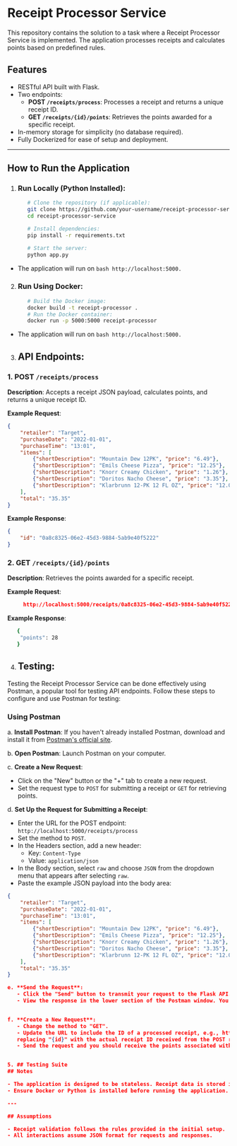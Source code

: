 # Receipt Processor Service

This repository contains the solution to a task where a Receipt Processor Service is implemented. The application processes receipts and calculates points based on predefined rules.

## Features

- RESTful API built with Flask.
- Two endpoints:
  - **POST `/receipts/process`**: Processes a receipt and returns a unique receipt ID.
  - **GET `/receipts/{id}/points`**: Retrieves the points awarded for a specific receipt.
- In-memory storage for simplicity (no database required).
- Fully Dockerized for ease of setup and deployment.

---

## How to Run the Application

1. ### Run Locally (Python Installed):

   ```bash
      # Clone the repository (if applicable):
      git clone https://github.com/your-username/receipt-processor-service.git
      cd receipt-processor-service

      # Install dependencies:
      pip install -r requirements.txt

      # Start the server:
      python app.py
   ```

- The application will run on ```bash http://localhost:5000. ```

2. ### Run Using Docker:
   ```bash
      # Build the Docker image:
      docker build -t receipt-processor .
      # Run the Docker container:
      docker run -p 5000:5000 receipt-processor
   ```

- The application will run on ```bash http://localhost:5000. ```

3. ## API Endpoints: 

### 1. POST `/receipts/process`

**Description**: Accepts a receipt JSON payload, calculates points, and returns a unique receipt ID.

**Example Request**:
```json
{
    "retailer": "Target",
    "purchaseDate": "2022-01-01",
    "purchaseTime": "13:01",
    "items": [
        {"shortDescription": "Mountain Dew 12PK", "price": "6.49"},
        {"shortDescription": "Emils Cheese Pizza", "price": "12.25"},
        {"shortDescription": "Knorr Creamy Chicken", "price": "1.26"},
        {"shortDescription": "Doritos Nacho Cheese", "price": "3.35"},
        {"shortDescription": "Klarbrunn 12-PK 12 FL OZ", "price": "12.00"}
    ],
    "total": "35.35"
}

```

**Example Response**:
```json
{
    "id": "0a8c8325-06e2-45d3-9884-5ab9e40f5222"
}
```
### 2. GET `/receipts/{id}/points`

**Description**: Retrieves the points awarded for a specific receipt.

**Example Request**:
```json
     http://localhost:5000/receipts/0a8c8325-06e2-45d3-9884-5ab9e40f5222/points 
```

**Example Response**:
```bash
   {
    "points": 28
   }
```

4. ## Testing: 

Testing the Receipt Processor Service can be done effectively using Postman, a popular tool for testing API endpoints. Follow these steps to configure and use Postman for testing:

### Using Postman

a. **Install Postman**:
   If you haven't already installed Postman, download and install it from [Postman's official site](https://www.postman.com/downloads/).

b. **Open Postman**:
   Launch Postman on your computer.

c. **Create a New Request**:
   - Click on the "New" button or the "+" tab to create a new request.
   - Set the request type to `POST` for submitting a receipt or `GET` for retrieving points.

d. **Set Up the Request for Submitting a Receipt**:
   - Enter the URL for the POST endpoint: `http://localhost:5000/receipts/process`
   - Set the method to `POST`.
   - In the Headers section, add a new header:
     - Key: `Content-Type`
     - Value: `application/json`
   - In the Body section, select `raw` and choose `JSON` from the dropdown menu that appears after selecting `raw`.
   - Paste the example JSON payload into the body area:

```json
{
    "retailer": "Target",
    "purchaseDate": "2022-01-01",
    "purchaseTime": "13:01",
    "items": [
        {"shortDescription": "Mountain Dew 12PK", "price": "6.49"},
        {"shortDescription": "Emils Cheese Pizza", "price": "12.25"},
        {"shortDescription": "Knorr Creamy Chicken", "price": "1.26"},
        {"shortDescription": "Doritos Nacho Cheese", "price": "3.35"},
        {"shortDescription": "Klarbrunn 12-PK 12 FL OZ", "price": "12.00"}
    ],
    "total": "35.35"
}

e. **Send the Request**:
   - Click the "Send" button to transmit your request to the Flask API.
   - View the response in the lower section of the Postman window. You should receive a JSON response with a unique ID.


f. **Create a New Request**:
   - Change the method to "GET".
   - Update the URL to include the ID of a processed receipt, e.g., http://localhost:5000/receipts/{id}/points, 
   replacing "{id}" with the actual receipt ID received from the POST request.
   - Send the request and you should receive the points associated with that receipt.


5. ## Testing Suite
## Notes

- The application is designed to be stateless. Receipt data is stored in memory and will be cleared upon restarting the application.
- Ensure Docker or Python is installed before running the application.

---

## Assumptions

- Receipt validation follows the rules provided in the initial setup.
- All interactions assume JSON format for requests and responses.

